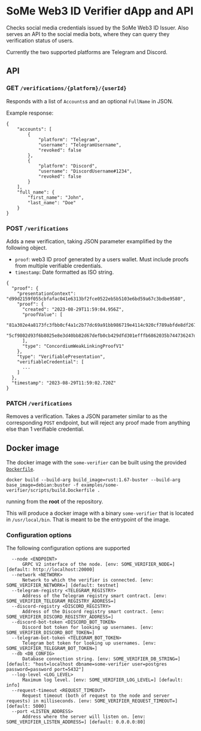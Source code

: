 # SoMe Web3 ID Verifier dApp and API

Checks social media credentials issued by the SoMe Web3 ID Issuer.
Also serves an API to the social media bots, where they can query they verification status of users.

Currently the two supported platforms are Telegram and Discord.

## API

### GET `/verifications/{platform}/{userId}`

Responds with a list of `Accounts`s and an optional `FullName` in JSON.

Example response:

```
{
    "accounts": [
        {
            "platform": "Telegram",
            "username": "TelegramUsername",
            "revoked": false
        },
        {
            "platform": "Discord",
            "username": "DiscordUsername#1234",
            "revoked": false
        }
    ],
    "full_name": {
        "first_name": "John",
        "last_name": "Doe"
    }
}
```

### POST `/verifications`

Adds a new verification, taking JSON parameter examplified by the following object.

- `proof`: web3 ID proof generated by a users wallet. Must include proofs from multiple verifiable credentials.
- `timestamp`: Date formatted as ISO string.

```
{
  "proof": {
    "presentationContext": "d99d2159f055cbfafac041e6313bf2fce0522eb5b5103e6bd59a67c3bdbe9580",
    "proof": {
      "created": "2023-08-29T11:59:04.956Z",
      "proofValue": [
        "81a302e4a8173fc3fbb0cf4a1c2b77dc69a91bb986719e4114c920cf789abfde8df2678291a742440b77ba51ba17def35375f548180151c78403753edaef3e03",
        "5cf9802d93f6b8025e8e3d40bb82d67defb0cb429dfd301efffb6862035b744736247d34fd53ea6a95f24ca84232a6fadc72b78d5d72486a0cffd4397a8ae70c"
      ],
      "type": "ConcordiumWeakLinkingProofV1"
    },
    "type": "VerifiablePresentation",
    "verifiableCredential": [
      ...
    ]
  },
  "timestamp": "2023-08-29T11:59:02.720Z"
}
```

### PATCH `/verifications`

Removes a verification. Takes a JSON parameter similar to as the corresponding `POST` endpoint, but will reject any proof made from anything else than 1 verifiable credential.


## Docker image

The docker image with the `some-verifier` can be built using the provided
[`Dockerfile`](./scripts/build.Dockerfile).

```console
docker build --build-arg build_image=rust:1.67-buster --build-arg base_image=debian:buster -f examples/some-verifier/scripts/build.Dockerfile .
```

running from the **root** of the repository.

This will produce a docker image with a binary `some-verifier` that is located in
`/usr/local/bin`. That is meant to be the entrypoint of the image.

### Configuration options

The following configuration options are supported

      --node <ENDPOINT>
          GRPC V2 interface of the node. [env: SOME_VERIFIER_NODE=] [default: http://localhost:20000]
      --network <NETWORK>
          Network to which the verifier is connected. [env: SOME_VERIFIER_NETWORK=] [default: testnet]
      --telegram-registry <TELEGRAM_REGISTRY>
          Address of the Telegram registry smart contract. [env: SOME_VERIFIER_TELEGRAM_REGISTRY_ADDRESS=]
      --discord-registry <DISCORD_REGISTRY>
          Address of the Discord registry smart contract. [env: SOME_VERIFIER_DISCORD_REGISTRY_ADDRESS=]
      --discord-bot-token <DISCORD_BOT_TOKEN>
          Discord bot token for looking up usernames. [env: SOME_VERIFIER_DISCORD_BOT_TOKEN=]
      --telegram-bot-token <TELEGRAM_BOT_TOKEN>
          Telegram bot token for looking up usernames. [env: SOME_VERIFIER_TELEGRAM_BOT_TOKEN=]
      --db <DB_CONFIG>
          Database connection string. [env: SOME_VERIFIER_DB_STRING=] [default: "host=localhost dbname=some-verifier user=postgres password=password port=5432"]
      --log-level <LOG_LEVEL>
          Maximum log level. [env: SOME_VERIFIER_LOG_LEVEL=] [default: info]
      --request-timeout <REQUEST_TIMEOUT>
          Request timeout (both of request to the node and server requests) in milliseconds. [env: SOME_VERIFIER_REQUEST_TIMEOUT=] [default: 5000]
      --port <LISTEN_ADDRESS>
          Address where the server will listen on. [env: SOME_VERIFIER_LISTEN_ADDRESS=] [default: 0.0.0.0:80]

